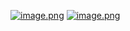 [![image.png](https://i.postimg.cc/FFfMwwfr/image.png)](https://postimg.cc/rzkZrnC3)
[![image.png](https://i.postimg.cc/4ytFnktp/image.png)](https://postimg.cc/SYSGtPgK)